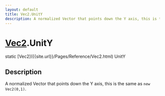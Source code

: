 ```yaml
---
layout: default
title: Vec2.UnitY
description: A normalized Vector that points down the Y axis, this is the same as new Vec2(0,1).
---
```

# [Vec2]({{site.url}}/Pages/Reference/Vec2.html).UnitY

<div class='signature' markdown='1'>
static [Vec2]({{site.url}}/Pages/Reference/Vec2.html) UnitY
</div>

## Description
A normalized Vector that points down the Y axis, this is
the same as `new Vec2(0,1)`.

